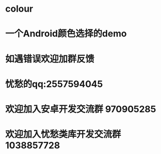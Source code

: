 # colour
# 一个Android颜色选择的demo
# 如遇错误欢迎加群反馈
# 忧愁的qq:2557594045
# 欢迎加入安卓开发交流群 970905285
# 欢迎加入忧愁类库开发交流群 1038857728
